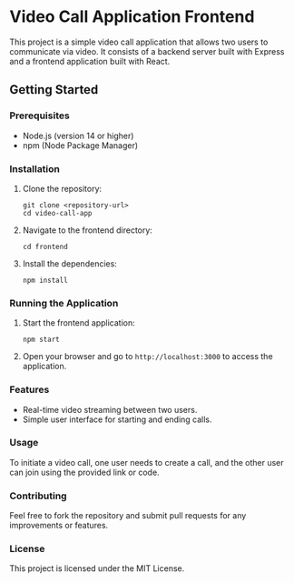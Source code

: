 # Video Call Application Frontend

This project is a simple video call application that allows two users to communicate via video. It consists of a backend server built with Express and a frontend application built with React.

## Getting Started

### Prerequisites

- Node.js (version 14 or higher)
- npm (Node Package Manager)

### Installation

1. Clone the repository:
   ```
   git clone <repository-url>
   cd video-call-app
   ```

2. Navigate to the frontend directory:
   ```
   cd frontend
   ```

3. Install the dependencies:
   ```
   npm install
   ```

### Running the Application

1. Start the frontend application:
   ```
   npm start
   ```

2. Open your browser and go to `http://localhost:3000` to access the application.

### Features

- Real-time video streaming between two users.
- Simple user interface for starting and ending calls.

### Usage

To initiate a video call, one user needs to create a call, and the other user can join using the provided link or code.

### Contributing

Feel free to fork the repository and submit pull requests for any improvements or features.

### License

This project is licensed under the MIT License.